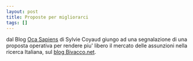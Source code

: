 ```yaml
---
layout: post
title: Proposte per migliorarci
tags: []
---
```


dal Blog [Oca Sapiens](http://ocasapiens.blog.dweb.repubblica.it/) di Sylvie Coyaud giungo ad una segnalazione di una proposta operativa per rendere piu' libero il mercato delle assunzioni nella ricerca Italiana, sul [blog Bivacco.net](http://www.bivacco.net/marco/index.php/2009/01/23/e-se-2-i-finanziamenti/).
